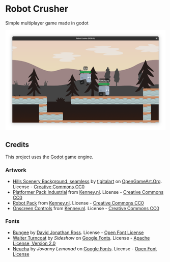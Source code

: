 # Robot Crusher

Simple multiplayer game made in godot

![Two robots, one is jumping](docs/images/screenshot.png)

## Credits

This project uses the [Godot](https://godotengine.org/) game engine.

### Artwork

- [Hills Scenery Background, seamless](https://opengameart.org/content/hills-scenery-background-seamless) by [tigitalart](https://opengameart.org/users/tigitalart) on [OpenGameArt.Org](https://opengameart.org/). License - [Creative Commons CC0](https://creativecommons.org/publicdomain/zero/1.0/)
- [Platformer Pack Industrial](https://kenney.nl/assets/platformer-pack-industrial) from [Kenney.nl](https://kenney.nl). License - [Creative Commons CC0](https://creativecommons.org/publicdomain/zero/1.0/)
- [Robot Pack](https://kenney.nl/assets/robot-pack) from [Kenney.nl](https://kenney.nl). License - [Creative Commons CC0](https://creativecommons.org/publicdomain/zero/1.0/)
- [Onscreen Controls](https://kenney.nl/assets/onscreen-controls) from [Kenney.nl](https://kenney.nl). License - [Creative Commons CC0](https://creativecommons.org/publicdomain/zero/1.0/)

### Fonts

- [Bungee](https://djr.com/bungee) by [David Jonathan Ross](https://djr.com/). License - [Open Font License](https://openfontlicense.org/)
- [Walter Turncoat](https://fonts.google.com/specimen/Walter+Turncoat) by *Sideshow* on [Google Fonts](https://fonts.google.com). License - [Apache License, Version 2.0](https://www.apache.org/licenses/LICENSE-2.0)
- [Neucha](https://fonts.google.com/specimen/Neucha) by *Jovanny Lemonad* on [Google Fonts](https://fonts.google.com). License - [Open Font License](https://openfontlicense.org/)

